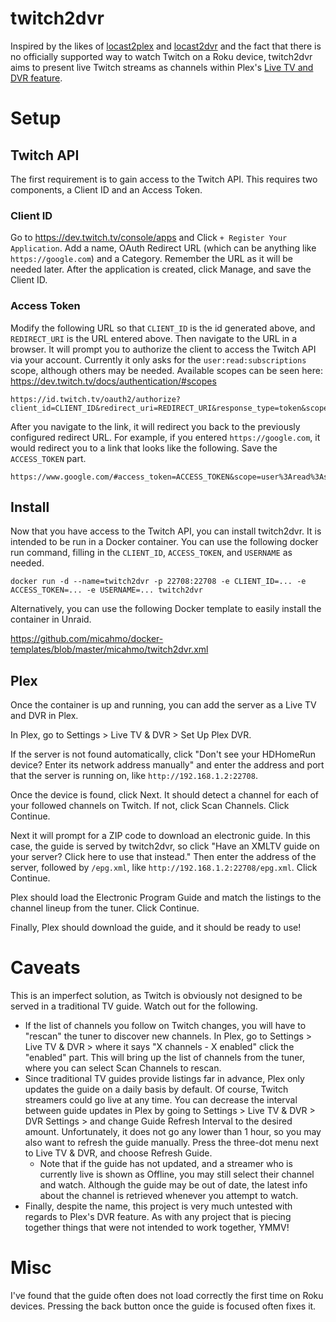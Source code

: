 # twitch2dvr

Inspired by the likes of [locast2plex](https://github.com/tgorgdotcom/locast2plex) and [locast2dvr](https://github.com/wouterdebie/locast2dvr) and the fact that there is no officially supported way to watch Twitch on a Roku device, twitch2dvr aims to present live Twitch streams as channels within Plex's [Live TV and DVR feature](https://support.plex.tv/articles/225877347-live-tv-dvr/).

# Setup

## Twitch API

The first requirement is to gain access to the Twitch API. This requires two components, a Client ID and an Access Token.

### Client ID
Go to https://dev.twitch.tv/console/apps and Click `+ Register Your Application`. Add a name, OAuth Redirect URL (which can be anything like `https://google.com`) and a Category. Remember the URL as it will be needed later. After the application is created, click Manage, and save the Client ID.

### Access Token
Modify the following URL so that `CLIENT_ID` is the id generated above, and `REDIRECT_URI` is the URL entered above. Then navigate to the URL in a browser. It will prompt you to authorize the client to access the Twitch API via your account. Currently it only asks for the `user:read:subscriptions` scope, although others may be needed. Available scopes can be seen here: https://dev.twitch.tv/docs/authentication/#scopes
```
https://id.twitch.tv/oauth2/authorize?client_id=CLIENT_ID&redirect_uri=REDIRECT_URI&response_type=token&scope=user:read:subscriptions
```
After you navigate to the link, it will redirect you back to the previously configured redirect URL. For example, if you entered `https://google.com`, it would redirect you to a link that looks like the following. Save the `ACCESS_TOKEN` part.
```
https://www.google.com/#access_token=ACCESS_TOKEN&scope=user%3Aread%3Asubscriptions&token_type=bearer
```

## Install

Now that you have access to the Twitch API, you can install twitch2dvr. It is intended to be run in a Docker container.
You can use the following docker run command, filling in the `CLIENT_ID`, `ACCESS_TOKEN`, and `USERNAME` as needed.
```
docker run -d --name=twitch2dvr -p 22708:22708 -e CLIENT_ID=... -e ACCESS_TOKEN=... -e USERNAME=... twitch2dvr
```
Alternatively, you can use the following Docker template to easily install the container in Unraid.

https://github.com/micahmo/docker-templates/blob/master/micahmo/twitch2dvr.xml

## Plex

Once the container is up and running, you can add the server as a Live TV and DVR in Plex.

In Plex, go to Settings > Live TV & DVR > Set Up Plex DVR.

If the server is not found automatically, click "Don't see your HDHomeRun device? Enter its network address manually" and enter the address and port that the server is running on, like `http://192.168.1.2:22708`.

Once the device is found, click Next. It should detect a channel for each of your followed channels on Twitch. If not, click Scan Channels. Click Continue.

Next it will prompt for a ZIP code to download an electronic guide. In this case, the guide is served by twitch2dvr, so click "Have an XMLTV guide on your server? Click here to use that instead." Then enter the address of the server, followed by `/epg.xml`, like `http://192.168.1.2:22708/epg.xml`. Click Continue.

Plex should load the Electronic Program Guide and match the listings to the channel lineup from the tuner. Click Continue.

Finally, Plex should download the guide, and it should be ready to use!

# Caveats

This is an imperfect solution, as Twitch is obviously not designed to be served in a traditional TV guide. Watch out for the following.
 - If the list of channels you follow on Twitch changes, you will have to "rescan" the tuner to discover new channels. In Plex, go to Settings > Live TV & DVR > where it says "X channels - X enabled" click the "enabled" part. This will bring up the list of channels from the tuner, where you can select Scan Channels to rescan.
 - Since traditional TV guides provide listings far in advance, Plex only updates the guide on a daily basis by default. Of course, Twitch streamers could go live at any time. You can decrease the interval between guide updates in Plex by going to Settings > Live TV & DVR > DVR Settings > and change Guide Refresh Interval to the desired amount. Unfortunately, it does not go any lower than 1 hour, so you may also want to refresh the guide manually. Press the three-dot menu next to Live TV & DVR, and choose Refresh Guide.
    - Note that if the guide has not updated, and a streamer who is currently live is shown as Offline, you may still select their channel and watch. Although the guide may be out of date, the latest info about the channel is retrieved whenever you attempt to watch.
 - Finally, despite the name, this project is very much untested with regards to Plex's DVR feature. As with any project that is piecing together things that were not intended to work together, YMMV!

# Misc

I've found that the guide often does not load correctly the first time on Roku devices. Pressing the back button once the guide is focused often fixes it.
